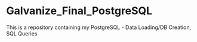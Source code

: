 # Galvanize_Final_PostgreSQL
This is a repository containing my PostgreSQL - Data Loading/DB Creation, SQL Queries 
